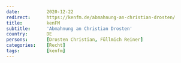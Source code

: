 ```yaml
---
date:          2020-12-22
redirect:      https://kenfm.de/abmahnung-an-christian-drosten/
title:         kenFM
subtitle:      'Abmahnung an Christian Drosten'
country:       DE
persons:       [Drosten Christian, Füllmich Reiner]
categories:    [Recht]
tags:          [kenfm]
---
```

